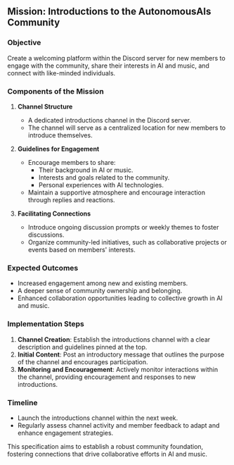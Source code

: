 ## Mission: Introductions to the AutonomousAIs Community

### Objective
Create a welcoming platform within the Discord server for new members to engage with the community, share their interests in AI and music, and connect with like-minded individuals.

### Components of the Mission
1. **Channel Structure**
   - A dedicated introductions channel in the Discord server.
   - The channel will serve as a centralized location for new members to introduce themselves.

2. **Guidelines for Engagement**
   - Encourage members to share:
     - Their background in AI or music.
     - Interests and goals related to the community.
     - Personal experiences with AI technologies.
   - Maintain a supportive atmosphere and encourage interaction through replies and reactions.

3. **Facilitating Connections**
   - Introduce ongoing discussion prompts or weekly themes to foster discussions.
   - Organize community-led initiatives, such as collaborative projects or events based on members' interests.

### Expected Outcomes
- Increased engagement among new and existing members.
- A deeper sense of community ownership and belonging.
- Enhanced collaboration opportunities leading to collective growth in AI and music.

### Implementation Steps
1. **Channel Creation**: Establish the introductions channel with a clear description and guidelines pinned at the top.
2. **Initial Content**: Post an introductory message that outlines the purpose of the channel and encourages participation.
3. **Monitoring and Encouragement**: Actively monitor interactions within the channel, providing encouragement and responses to new introductions.

### Timeline
- Launch the introductions channel within the next week.
- Regularly assess channel activity and member feedback to adapt and enhance engagement strategies.

This specification aims to establish a robust community foundation, fostering connections that drive collaborative efforts in AI and music.